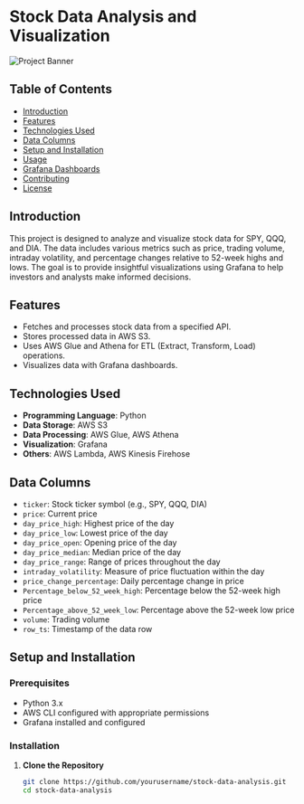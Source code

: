 # Stock Data Analysis and Visualization

![Project Banner](path/to/banner/image) <!-- Optional -->

## Table of Contents
- [Introduction](#introduction)
- [Features](#features)
- [Technologies Used](#technologies-used)
- [Data Columns](#data-columns)
- [Setup and Installation](#setup-and-installation)
- [Usage](#usage)
- [Grafana Dashboards](#grafana-dashboards)
- [Contributing](#contributing)
- [License](#license)

## Introduction
This project is designed to analyze and visualize stock data for SPY, QQQ, and DIA. The data includes various metrics such as price, trading volume, intraday volatility, and percentage changes relative to 52-week highs and lows. The goal is to provide insightful visualizations using Grafana to help investors and analysts make informed decisions.

## Features
- Fetches and processes stock data from a specified API.
- Stores processed data in AWS S3.
- Uses AWS Glue and Athena for ETL (Extract, Transform, Load) operations.
- Visualizes data with Grafana dashboards.

## Technologies Used
- **Programming Language**: Python
- **Data Storage**: AWS S3
- **Data Processing**: AWS Glue, AWS Athena
- **Visualization**: Grafana
- **Others**: AWS Lambda, AWS Kinesis Firehose

## Data Columns
- `ticker`: Stock ticker symbol (e.g., SPY, QQQ, DIA)
- `price`: Current price
- `day_price_high`: Highest price of the day
- `day_price_low`: Lowest price of the day
- `day_price_open`: Opening price of the day
- `day_price_median`: Median price of the day
- `day_price_range`: Range of prices throughout the day
- `intraday_volatility`: Measure of price fluctuation within the day
- `price_change_percentage`: Daily percentage change in price
- `Percentage_below_52_week_high`: Percentage below the 52-week high price
- `Percentage_above_52_week_low`: Percentage above the 52-week low price
- `volume`: Trading volume
- `row_ts`: Timestamp of the data row

## Setup and Installation

### Prerequisites
- Python 3.x
- AWS CLI configured with appropriate permissions
- Grafana installed and configured

### Installation

1. **Clone the Repository**
   ```sh
   git clone https://github.com/yourusername/stock-data-analysis.git
   cd stock-data-analysis
